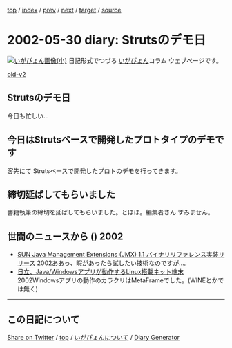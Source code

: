 [top](https://igapyon.github.io/diary/) 
 / [index](https://igapyon.github.io/diary/2002/index.html) 
 / [prev](https://igapyon.github.io/diary/2002/ig020528.html) 
 / [next](https://igapyon.github.io/diary/2002/ig020531.html) 
 / [target](https://igapyon.github.io/diary/2002/ig020530.html) 
 / [source](https://github.com/igapyon/diary/blob/gh-pages/2002/ig020530.html.src.md) 

2002-05-30 diary: Strutsのデモ日
=====================================================================================================
[![いがぴょん画像(小)](https://igapyon.github.io/diary/images/iga200306s.jpg "いがぴょん")](https://igapyon.github.io/diary/memo/memoigapyon.html) 日記形式でつづる [いがぴょん](https://igapyon.github.io/diary/memo/memoigapyon.html)コラム ウェブページです。

[old-v2](ig020530-orig.html)

## Strutsのデモ日

今日も忙しい…


## 今日はStrutsベースで開発したプロトタイプのデモです

客先にて Strutsベースで開発したプロトのデモを行ってきます。

## 締切延ばしてもらいました

書籍執筆の締切を延ばしてもらいました。とほほ。編集者さん すみません。

## 世間のニュースから () 2002

* [SUN Java Management Extensions (JMX) 1.1 バイナリリファレンス実装リリース](http://java.sun.com/products/JavaManagement/)  2002ああっ、暇があったら試したい技術なのですが…。
* [日立、Java/Windowsアプリが動作するLinux搭載ネット端末](http://biztech.nikkeibp.co.jp/wcs/show/leaf?CID=onair/biztech/ex01/187584)  2002Windowsアプリの動作のカラクリはMetaFrameでした。(WINEとかでは無く)

----------------------------------------------------------------------------------------------------

## この日記について

[Share on Twitter](https://twitter.com/intent/tweet?hashtags=igapyon%2Cdiary%2C%E3%81%84%E3%81%8C%E3%81%B4%E3%82%87%E3%82%93&text=Struts%E3%81%AE%E3%83%87%E3%83%A2%E6%97%A5&url=https%3A%2F%2Figapyon.github.io%2Fdiary%2F2002%2Fig020530.html) / [top](../index.html) / [いがぴょんについて](https://igapyon.github.io/diary/memo/memoigapyon.html) / [Diary Generator](https://github.com/igapyon/igapyonv3)
